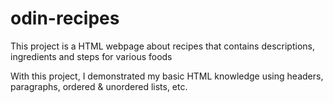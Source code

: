 # odin-recipes

This project is a HTML webpage about recipes that contains descriptions, ingredients and steps for various foods

With this project, I demonstrated my basic HTML knowledge using headers, paragraphs, ordered & unordered lists, etc.